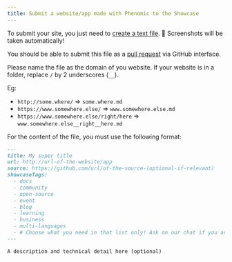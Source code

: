 ```yaml
---
title: Submit a website/app made with Phenomic to the Showcase
---
```


To submit your site, you just need to
[create a text file](https://github.com/phenomic/phenomic/new/master/docs/content/showcase/entry/).
🚀 Screenshots will be taken automatically!

You should be able to submit this file as a
[pull request](https://help.github.com/articles/creating-a-pull-request/)
via GitHub interface.

Please name the file as the domain of you website. If your website is in a folder, replace ``/`` by 2 underscores (``__``).

Eg:
- ``http://some.where/`` => ``some.where.md``
- ``https://www.somewhere.else/`` => ``www.somewhere.else.md``
- ``https://www.somewhere.else/right/here`` => ``www.somewhere.else__right__here.md``

For the content of the file, you must use the following format:

```md
---
title: My super title
url: http://url-of-the-website/app
source: https://github.com/url/of-the-source-(optional-if-relevant)
showcaseTags:
  - docs
  - community
  - open-source
  - event
  - blog
  - learning
  - business
  - multi-languages
  - # Choose what you need in that list only! Ask on our chat if you are not sure :)
---

A description and technical detail here (optional)
```
